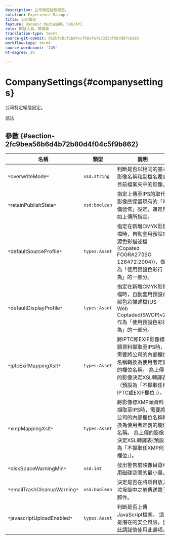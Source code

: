```yaml
---
description: 公司特定組態設定。
solution: Experience Manager
title: 公司設定
feature: Dynamic Media經典，SDK/API
role: 開發人員、管理員
translation-type: tm+mt
source-git-commit: 052bfcbcf1bd4ccf60afa7e3325bf58dd07cba85
workflow-type: tm+mt
source-wordcount: '249'
ht-degree: 2%

---
```



# CompanySettings{#companysettings}

公司特定組態設定。

語法

## 參數 {#section-2fc9bea56b6d4b72b80d4f04c5f9b862}

| 名稱 | 類型 | 說明 |
|---|---|---|
| `*`overwriteMode`*` | `xsd:string` | 判斷是否以相同的基本影像名稱和副檔名覆寫目前檔案夾中的影像。 |
| `*`retainPublishState`*` | `xsd:boolean` | 指定上傳至IPS的取代影像應保留現有的「準備發佈」設定，還是應如上傳所指定。 |
| `*`defaultSourceProfile`*` | `types:Asset` | 指定在新增CMYK影像檔時，自動套用預設來源色彩描述檔(Copated FOGRA27(ISO 126472:2004))，做為「使用預設色彩行為」的一部分。 |
| `*`defaultDisplayProfile`*` | `types:Asset` | 指定在新增CMYK影像檔時，自動套用預設內部色彩描述檔(US Web Coptaded(SWOP)v2)作為「使用預設色彩行為」的一部分。 |
| `*`iptcExifMappingXslt`*` | `types:Asset` | 將IPTC和EXIF影像標題資料擷取至IPS時，需要將公司的內部欄位名稱轉換為使用者定義的欄位名稱。 為上傳的影像決定XSL轉譯表（預設為「不擷取任何IPTC或EXIF欄位」）。 |
| `*`xmpMappingXslt`*` | `types:Asset` | 將影像標XMP頭資料擷取至IPS時，需要將公司的內部欄位名稱轉換為使用者定義的欄位名稱。 為上傳的影像決定XSL轉譯表(預設為「不擷取任XMP何欄位」)。 |
| `*`diskSpaceWarningMin`*` | `xsd:int` | 發出警告前映像目錄可用磁碟空間的最小量。 |
| `*`emailTrashCleanupWarning`*` | `xsd:boolean` | 決定是否在將項目放入垃圾筒中之前傳送電子郵件。 |
| `*`javascriptUploadEnabled`*` | `types:Asset` | 判斷是否上傳JavaScript檔案。 這是潛在的安全風險，因此請謹慎使用此選項。 |


